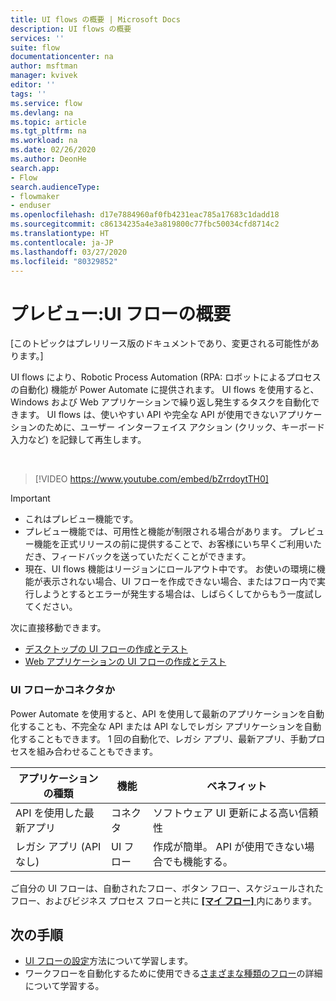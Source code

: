 ```yaml
---
title: UI flows の概要 | Microsoft Docs
description: UI flows の概要
services: ''
suite: flow
documentationcenter: na
author: msftman
manager: kvivek
editor: ''
tags: ''
ms.service: flow
ms.devlang: na
ms.topic: article
ms.tgt_pltfrm: na
ms.workload: na
ms.date: 02/26/2020
ms.author: DeonHe
search.app:
- Flow
search.audienceType:
- flowmaker
- enduser
ms.openlocfilehash: d17e7884960af0fb4231eac785a17683c1dadd18
ms.sourcegitcommit: c86134235a4e3a819800c77fbc50034cfd8714c2
ms.translationtype: HT
ms.contentlocale: ja-JP
ms.lasthandoff: 03/27/2020
ms.locfileid: "80329852"
---
```

# <a name="preview-introduction-to-ui-flows"></a>プレビュー:UI フローの概要

[このトピックはプレリリース版のドキュメントであり、変更される可能性があります。]

UI flows により、Robotic Process Automation (RPA: ロボットによるプロセスの自動化) 機能が Power Automate に提供されます。 UI flows を使用すると、Windows および Web アプリケーションで繰り返し発生するタスクを自動化できます。 UI flows は、使いやすい API や完全な API が使用できないアプリケーションのために、ユーザー インターフェイス アクション (クリック、キーボード入力など) を記録して再生します。

<br/>

> [!VIDEO https://www.youtube.com/embed/bZrrdoytTH0]


> [!IMPORTANT]
> - これはプレビュー機能です。
> - プレビュー機能では、可用性と機能が制限される場合があります。 プレビュー機能を正式リリースの前に提供することで、お客様にいち早くご利用いただき、フィードバックを送っていただくことができます。
> - 現在、UI flows 機能はリージョンにロールアウト中です。 お使いの環境に機能が表示されない場合、UI フローを作成できない場合、またはフロー内で実行しようとするとエラーが発生する場合は、しばらくしてからもう一度試してください。

次に直接移動できます。

- [デスクトップの UI フローの作成とテスト](create-desktop.md) 
- [Web アプリケーションの UI フローの作成とテスト](create-web.md)  

### <a name="ui-flows-or-connectors"></a>UI フローかコネクタか

Power Automate を使用すると、API を使用して最新のアプリケーションを自動化することも、不完全な API または API なしでレガシ アプリケーションを自動化することもできます。 1 回の自動化で、レガシ アプリ、最新アプリ、手動プロセスを組み合わせることもできます。

| **アプリケーションの種類**      | **機能** | **ベネフィット**     |
|---------------------------|----------------------------|------------------|
| API を使用した最新アプリ| コネクタ                 | ソフトウェア UI 更新による高い信頼性 |
| レガシ アプリ (API なし)          | UI フロー                    | 作成が簡単。 API が使用できない場合でも機能する。   |


ご自分の UI フローは、自動されたフロー、ボタン フロー、スケジュールされたフロー、およびビジネス プロセス フローと共に [ **[マイ フロー]** ](manage.md) 内にあります。

## <a name="next-steps"></a>次の手順

- [UI フローの設定](setup.md)方法について学習します。 
- ワークフローを自動化するために使用できる[さまざまな種類のフロー](..\getting-started.md#types-of-flows)の詳細について学習する。


